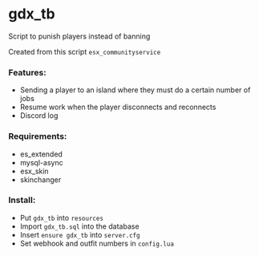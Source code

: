 # gdx_tb
Script to punish players instead of banning

Created from this script `esx_communityservice`

### Features:
- Sending a player to an island where they must do a certain number of jobs
- Resume work when the player disconnects and reconnects
- Discord log

### Requirements:
- es_extended
- mysql-async
- esx_skin
- skinchanger

### Install:
- Put `gdx_tb` into `resources`
- Import `gdx_tb.sql` into the database
- Insert `ensure gdx_tb` into `server.cfg`
- Set webhook and outfit numbers in `config.lua`